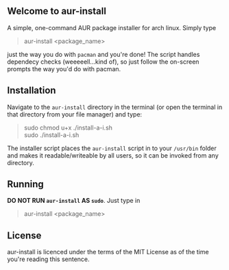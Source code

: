 Welcome to aur-install
----
A simple, one-command AUR package installer for arch linux. Simply type
 > aur-install <package_name>
 
 just the way you do with `pacman` and you're done! The script handles dependecy checks (weeeeell...kind of), so just follow the on-screen prompts the way you'd do with pacman.
<br/>

Installation
----
Navigate to the `aur-install` directory in the terminal (or open the terminal in that directory from your file manager) and type:

 > sudo chmod u+x ./install-a-i.sh  
 > sudo ./install-a-i.sh
 
The installer script places the `aur-install` script in to your `/usr/bin` folder and makes it readable/writeable by all users, so it can be invoked from any directory.
 
Running
----
<b>DO NOT RUN `aur-install` AS `sudo`</b>. Just type in

 > aur-install <package_name>
 
 License
 ----
 aur-install is licenced under the terms of the MIT License as of the time you're reading this sentence.
